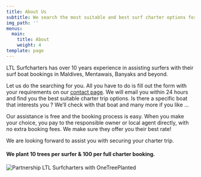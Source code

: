 ```yaml
---
title: About Us
subtitle: We search the most suitable and best surf charter options for you.
img_path: ''
menus:
  main:
    title: About
    weight: 4
template: page
---
```

LTL Surfcharters has over 10 years experience in assisting surfers with their surf boat bookings in Maldives, Mentawais, Banyaks and beyond.

Let us do the searching for you. All you have to do is fill out the form with your requirements on our [contact page](https://ltlsurfcharters-680b6.netlify.com/contact/). We will email you within 24 hours and find you the best suitable charter trip options. Is there a specific boat that interests you ? We’ll check with that boat and many more if you like …

Our assistance is free and the booking process is easy. When you make your choice, you pay to the responsible owner or local agent directly, with no extra booking fees. We make sure they offer you their best rate!

We are looking forward to assist you with securing your charter trip.

#### We plant 10 trees per surfer & 100 per full charter booking.

![Partnership LTL Surfcharters with OneTreePlanted](/images/onetreeplanted-logo.png "Partnership LTL Surfcharters with OneTreePlanted")
